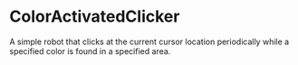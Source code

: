 # ColorActivatedClicker
A simple robot that clicks at the current cursor location periodically while a specified color is found in a specified area.
